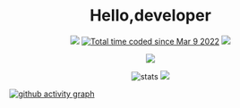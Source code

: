 # <div align='center' >Hello,developer</div>

<div align='center'>
<a ><img src="https://img.shields.io/badge/dynamic/json?url=https%3A%2F%2Fapi.swo.moe%2Fstats%2Fgithub%2FFree-Aaron-Li&query=count&color=181717&label=GitHub&labelColor=282c34&logo=github&suffix=+follows&cacheSeconds=3600"></a>
<a href="https://wakatime.com/@fe40087f-8eae-48dc-9950-ad0633db1591" ><img src="https://wakatime.com/badge/user/fe40087f-8eae-48dc-9950-ad0633db1591.svg" alt="Total time coded since Mar 9 2022" /></a> 
 <a> <img src="https://visitor-badge.glitch.me/badge?page_id=free-aaron-li" /> </a>
  </div>

<p align="center">
  <img src="https://readme-typing-svg.demolab.com/?lines=你好!+开发者;Hello!+developer&font=Fira%20Code&center=true&width=380&height=50&duration=4000&pause=1000">
</p>


<div align='center'>
<picture>
<source 
  srcset="https://github-readme-stats.vercel.app/api?username=free-aaron-li&show_icons=true&theme=dark"
  media="(prefers-color-scheme: dark)"
/>
<source
  srcset="https://github-readme-stats.vercel.app/api?username=free-aaron-li&show_icons=true"
  media="(prefers-color-scheme: light), (prefers-color-scheme: no-preference)"
/>
<img src="https://github-readme-stats.vercel.app/api?username=free-aaron-li&show_icons=true"  alt="stats"/>
</picture>
<a> <img src="https://github-readme-streak-stats.herokuapp.com/?user=free-aaron-li" /> </a>
</div>
 
<a href="(https://github.com/ashutosh00710/github-readme-activity-graph" ><img src="https://github-readme-activity-graph.cyclic.app/graph?username=free-aaron-li&theme=github-compact" alt="github activity graph" /></a> 


